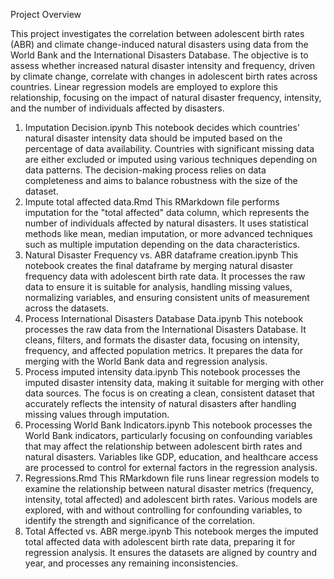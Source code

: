 Project Overview

This project investigates the correlation between adolescent birth rates (ABR) and climate change-induced natural disasters using data from the World Bank and the International Disasters Database. The objective is to assess whether increased natural disaster intensity and frequency, driven by climate change, correlate with changes in adolescent birth rates across countries.
Linear regression models are employed to explore this relationship, focusing on the impact of natural disaster frequency, intensity, and the number of individuals affected by disasters.

1. Imputation Decision.ipynb
This notebook decides which countries' natural disaster intensity data should be imputed based on the percentage of data availability.
Countries with significant missing data are either excluded or imputed using various techniques depending on data patterns.
The decision-making process relies on data completeness and aims to balance robustness with the size of the dataset.
2. Impute total affected data.Rmd
This RMarkdown file performs imputation for the "total affected" data column, which represents the number of individuals affected by natural disasters.
It uses statistical methods like mean, median imputation, or more advanced techniques such as multiple imputation depending on the data characteristics.
3. Natural Disaster Frequency vs. ABR dataframe creation.ipynb
This notebook creates the final dataframe by merging natural disaster frequency data with adolescent birth rate data.
It processes the raw data to ensure it is suitable for analysis, handling missing values, normalizing variables, and ensuring consistent units of measurement across the datasets.
4. Process International Disasters Database Data.ipynb
This notebook processes the raw data from the International Disasters Database. It cleans, filters, and formats the disaster data, focusing on intensity, frequency, and affected population metrics.
It prepares the data for merging with the World Bank data and regression analysis.
5. Process imputed intensity data.ipynb
This notebook processes the imputed disaster intensity data, making it suitable for merging with other data sources.
The focus is on creating a clean, consistent dataset that accurately reflects the intensity of natural disasters after handling missing values through imputation.
6. Processing World Bank Indicators.ipynb
This notebook processes the World Bank indicators, particularly focusing on confounding variables that may affect the relationship between adolescent birth rates and natural disasters.
Variables like GDP, education, and healthcare access are processed to control for external factors in the regression analysis.
7. Regressions.Rmd
This RMarkdown file runs linear regression models to examine the relationship between natural disaster metrics (frequency, intensity, total affected) and adolescent birth rates.
Various models are explored, with and without controlling for confounding variables, to identify the strength and significance of the correlation.
8. Total Affected vs. ABR merge.ipynb
This notebook merges the imputed total affected data with adolescent birth rate data, preparing it for regression analysis.
It ensures the datasets are aligned by country and year, and processes any remaining inconsistencies.
